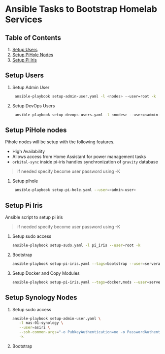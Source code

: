 # Ansible Tasks to Bootstrap Homelab Services

## Table of Contents

1. [Setup Users](#setup-users)
2. [Setup PiHole Nodes](#setup-pihole-nodes)
3. [Setup Pi Iris](#setup-pi-iris)

## Setup Users

1. Setup Admin User

   ```sh
    ansible-playbook setup-admin-user.yaml -l <nodes> --user=root -k
   ```

2. Setup DevOps Users

   ```sh
    ansible-playbook setup-devops-users.yaml -l <nodes> --user=<admin-user> -K
   ```

## Setup PiHole nodes

Pihole nodes will be setup with the following features.

- High Availability
- Allows access from Home Assistant for power management tasks
- `orbital-sync` inside pi-iris handles synchronization of `gravity` database

> if needed specify become user password using -K


1. Setup pihole

   ```sh
    ansible-playbook setup-pi-hole.yaml --user=<admin-user>
   ```

## Setup Pi Iris

Ansible script to setup pi iris

> if needed specify become user password using -K

1. Setup sudo access

   ```sh
   ansible-playbook setup-sudo.yaml -l pi_iris --user=root -k
   ```

2. Bootstrap

   ```sh
   ansible-playbook setup-pi-iris.yaml --tags=bootstrap --user=serveradmin
   ```

3. Setup Docker and Copy Modules

   ```sh
   ansible-playbook setup-pi-iris.yaml --tags=docker,mods --user=serveradmin
   ```

## Setup Synology Nodes

1. Setup sudo access

   ```sh
   ansible-playbook setup-admin-user.yaml \
      -l nas-01-synology \
      --user=asiri \
      --ssh-common-args="-o PubkeyAuthentication=no -o PasswordAuthentication=yes -o PreferredAuthentications=password" \
      -k
   ```

2. Bootstrap

